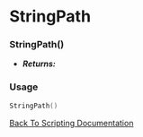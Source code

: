 # StringPath

### StringPath()
- ***Returns:*** 

### Usage

```Lua
StringPath()
```


[Back To Scripting Documentation](../README.md)

